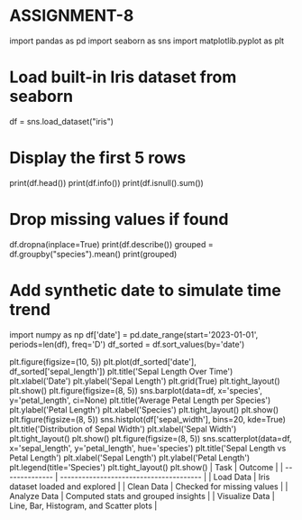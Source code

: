 # ASSIGNMENT-8
import pandas as pd
import seaborn as sns
import matplotlib.pyplot as plt
# Load built-in Iris dataset from seaborn
df = sns.load_dataset("iris")

# Display the first 5 rows
print(df.head())
print(df.info())
print(df.isnull().sum())
# Drop missing values if found
df.dropna(inplace=True)
print(df.describe())
grouped = df.groupby("species").mean()
print(grouped)
# Add synthetic date to simulate time trend
import numpy as np
df['date'] = pd.date_range(start='2023-01-01', periods=len(df), freq='D')
df_sorted = df.sort_values(by='date')

plt.figure(figsize=(10, 5))
plt.plot(df_sorted['date'], df_sorted['sepal_length'])
plt.title('Sepal Length Over Time')
plt.xlabel('Date')
plt.ylabel('Sepal Length')
plt.grid(True)
plt.tight_layout()
plt.show()
plt.figure(figsize=(8, 5))
sns.barplot(data=df, x='species', y='petal_length', ci=None)
plt.title('Average Petal Length per Species')
plt.ylabel('Petal Length')
plt.xlabel('Species')
plt.tight_layout()
plt.show()
plt.figure(figsize=(8, 5))
sns.histplot(df['sepal_width'], bins=20, kde=True)
plt.title('Distribution of Sepal Width')
plt.xlabel('Sepal Width')
plt.tight_layout()
plt.show()
plt.figure(figsize=(8, 5))
sns.scatterplot(data=df, x='sepal_length', y='petal_length', hue='species')
plt.title('Sepal Length vs Petal Length')
plt.xlabel('Sepal Length')
plt.ylabel('Petal Length')
plt.legend(title='Species')
plt.tight_layout()
plt.show()
| Task           | Outcome                                 |
| -------------- | --------------------------------------- |
| Load Data      | Iris dataset loaded and explored        |
| Clean Data     | Checked for missing values              |
| Analyze Data   | Computed stats and grouped insights     |
| Visualize Data | Line, Bar, Histogram, and Scatter plots |
